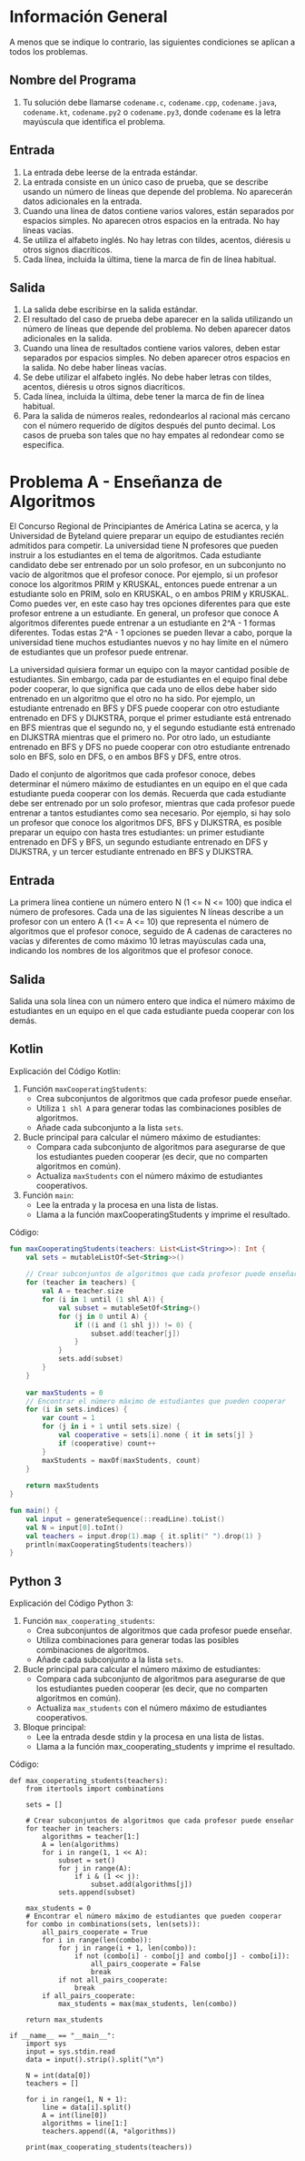 # Información General

A menos que se indique lo contrario, las siguientes condiciones se aplican a todos los problemas.

## Nombre del Programa

1. Tu solución debe llamarse `codename.c`, `codename.cpp`, `codename.java`, `codename.kt`, `codename.py2` o `codename.py3`, donde `codename` es la letra mayúscula que identifica el problema.

## Entrada

1. La entrada debe leerse de la entrada estándar.
2. La entrada consiste en un único caso de prueba, que se describe usando un número de líneas que depende del problema. No aparecerán datos adicionales en la entrada.
3. Cuando una línea de datos contiene varios valores, están separados por espacios simples. No aparecen otros espacios en la entrada. No hay líneas vacías.
4. Se utiliza el alfabeto inglés. No hay letras con tildes, acentos, diéresis u otros signos diacríticos.
5. Cada línea, incluida la última, tiene la marca de fin de línea habitual.

## Salida

1. La salida debe escribirse en la salida estándar.
2. El resultado del caso de prueba debe aparecer en la salida utilizando un número de líneas que depende del problema. No deben aparecer datos adicionales en la salida.
3. Cuando una línea de resultados contiene varios valores, deben estar separados por espacios simples. No deben aparecer otros espacios en la salida. No debe haber líneas vacías.
4. Se debe utilizar el alfabeto inglés. No debe haber letras con tildes, acentos, diéresis u otros signos diacríticos.
5. Cada línea, incluida la última, debe tener la marca de fin de línea habitual.
6. Para la salida de números reales, redondearlos al racional más cercano con el número requerido de dígitos después del punto decimal. Los casos de prueba son tales que no hay empates al redondear como se especifica.

# Problema A - Enseñanza de Algoritmos

El Concurso Regional de Principiantes de América Latina se acerca, y la Universidad de Byteland quiere preparar un equipo de estudiantes recién admitidos para competir. La universidad tiene N profesores que pueden instruir a los estudiantes en el tema de algoritmos. Cada estudiante candidato debe ser entrenado por un solo profesor, en un subconjunto no vacío de algoritmos que el profesor conoce. Por ejemplo, si un profesor conoce los algoritmos PRIM y KRUSKAL, entonces puede entrenar a un estudiante solo en PRIM, solo en KRUSKAL, o en ambos PRIM y KRUSKAL. Como puedes ver, en este caso hay tres opciones diferentes para que este profesor entrene a un estudiante. En general, un profesor que conoce A algoritmos diferentes puede entrenar a un estudiante en 2^A - 1 formas diferentes. Todas estas 2^A - 1 opciones se pueden llevar a cabo, porque la universidad tiene muchos estudiantes nuevos y no hay límite en el número de estudiantes que un profesor puede entrenar.

La universidad quisiera formar un equipo con la mayor cantidad posible de estudiantes. Sin embargo, cada par de estudiantes en el equipo final debe poder cooperar, lo que significa que cada uno de ellos debe haber sido entrenado en un algoritmo que el otro no ha sido. Por ejemplo, un estudiante entrenado en BFS y DFS puede cooperar con otro estudiante entrenado en DFS y DIJKSTRA, porque el primer estudiante está entrenado en BFS mientras que el segundo no, y el segundo estudiante está entrenado en DIJKSTRA mientras que el primero no. Por otro lado, un estudiante entrenado en BFS y DFS no puede cooperar con otro estudiante entrenado solo en BFS, solo en DFS, o en ambos BFS y DFS, entre otros.

Dado el conjunto de algoritmos que cada profesor conoce, debes determinar el número máximo de estudiantes en un equipo en el que cada estudiante pueda cooperar con los demás. Recuerda que cada estudiante debe ser entrenado por un solo profesor, mientras que cada profesor puede entrenar a tantos estudiantes como sea necesario. Por ejemplo, si hay solo un profesor que conoce los algoritmos DFS, BFS y DIJKSTRA, es posible preparar un equipo con hasta tres estudiantes: un primer estudiante entrenado en DFS y BFS, un segundo estudiante entrenado en DFS y DIJKSTRA, y un tercer estudiante entrenado en BFS y DIJKSTRA.

## Entrada

La primera línea contiene un número entero N (1 <= N <= 100) que indica el número de profesores. Cada una de las siguientes N líneas describe a un profesor con un entero A (1 <= A <= 10) que representa el número de algoritmos que el profesor conoce, seguido de A cadenas de caracteres no vacías y diferentes de como máximo 10 letras mayúsculas cada una, indicando los nombres de los algoritmos que el profesor conoce.

## Salida

Salida una sola línea con un número entero que indica el número máximo de estudiantes en un equipo en el que cada estudiante pueda cooperar con los demás.

## Kotlin

Explicación del Código Kotlin:
1. Función `maxCooperatingStudents`:
   - Crea subconjuntos de algoritmos que cada profesor puede enseñar.
   - Utiliza  `1 shl A` para generar todas las combinaciones posibles de algoritmos.
   - Añade cada subconjunto a la lista `sets`.
3. Bucle principal para calcular el número máximo de estudiantes:
   - Compara cada subconjunto de algoritmos para asegurarse de que los estudiantes pueden cooperar (es decir, que no comparten algoritmos en común).
   - Actualiza `maxStudents` con el número máximo de estudiantes cooperativos.
4. Función `main`:
   - Lee la entrada y la procesa en una lista de listas.
   - Llama a la función maxCooperatingStudents y imprime el resultado.

Código:
```kotlin
fun maxCooperatingStudents(teachers: List<List<String>>): Int {
    val sets = mutableListOf<Set<String>>()
    
    // Crear subconjuntos de algoritmos que cada profesor puede enseñar
    for (teacher in teachers) {
        val A = teacher.size
        for (i in 1 until (1 shl A)) {
            val subset = mutableSetOf<String>()
            for (j in 0 until A) {
                if ((i and (1 shl j)) != 0) {
                    subset.add(teacher[j])
                }
            }
            sets.add(subset)
        }
    }
    
    var maxStudents = 0
    // Encontrar el número máximo de estudiantes que pueden cooperar
    for (i in sets.indices) {
        var count = 1
        for (j in i + 1 until sets.size) {
            val cooperative = sets[i].none { it in sets[j] }
            if (cooperative) count++
        }
        maxStudents = maxOf(maxStudents, count)
    }
    
    return maxStudents
}

fun main() {
    val input = generateSequence(::readLine).toList()
    val N = input[0].toInt()
    val teachers = input.drop(1).map { it.split(" ").drop(1) }
    println(maxCooperatingStudents(teachers))
}
```

## Python 3

Explicación del Código Python 3:

1. Función `max_cooperating_students`:
   - Crea subconjuntos de algoritmos que cada profesor puede enseñar.
   - Utiliza combinaciones para generar todas las posibles combinaciones de algoritmos.
   - Añade cada subconjunto a la lista `sets`.
2. Bucle principal para calcular el número máximo de estudiantes:
   - Compara cada subconjunto de algoritmos para asegurarse de que los estudiantes pueden cooperar (es decir, que no comparten algoritmos en común).
   - Actualiza `max_students` con el número máximo de estudiantes cooperativos.
3. Bloque principal:
   - Lee la entrada desde stdin y la procesa en una lista de listas.
   - Llama a la función max_cooperating_students y imprime el resultado.

  Código:
```python3
def max_cooperating_students(teachers):
    from itertools import combinations
    
    sets = []
    
    # Crear subconjuntos de algoritmos que cada profesor puede enseñar
    for teacher in teachers:
        algorithms = teacher[1:]
        A = len(algorithms)
        for i in range(1, 1 << A):
            subset = set()
            for j in range(A):
                if i & (1 << j):
                    subset.add(algorithms[j])
            sets.append(subset)
    
    max_students = 0
    # Encontrar el número máximo de estudiantes que pueden cooperar
    for combo in combinations(sets, len(sets)):
        all_pairs_cooperate = True
        for i in range(len(combo)):
            for j in range(i + 1, len(combo)):
                if not (combo[i] - combo[j] and combo[j] - combo[i]):
                    all_pairs_cooperate = False
                    break
            if not all_pairs_cooperate:
                break
        if all_pairs_cooperate:
            max_students = max(max_students, len(combo))
    
    return max_students

if __name__ == "__main__":
    import sys
    input = sys.stdin.read
    data = input().strip().split("\n")
    
    N = int(data[0])
    teachers = []
    
    for i in range(1, N + 1):
        line = data[i].split()
        A = int(line[0])
        algorithms = line[1:]
        teachers.append((A, *algorithms))
    
    print(max_cooperating_students(teachers))
```

   
